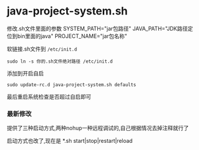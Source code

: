 # java-project-system.sh
修改.sh文件里面的参数
SYSTEM_PATH="jar包路径"
JAVA_PATH="JDK路径定位到bin里面的java"
PROJECT_NAME="jar包名称"

软链接.sh文件到 `/etc/init.d`

`sudo ln -s 你的.sh文件绝对路径 /etc/init.d`

添加到开启自启

`sudo update-rc.d java-project-system.sh defaults`

最后重启系统检查是否超过自启即可

### 最新修改

提供了三种启动方式,两种nohup一种远程调试的,自己根据情况去掉注释就行了

启动方式也改了,现在是 *.sh start|stop|restart|reload
